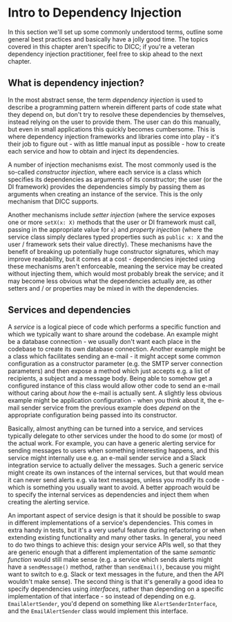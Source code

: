 # Intro to Dependency Injection

In this section we'll set up some commonly understood terms, outline some
general best practices and basically have a jolly good time. The topics
covered in this chapter aren't specific to DICC; if you're a veteran dependency
injection practitioner, feel free to skip ahead to the next chapter.


## What is dependency injection?

In the most abstract sense, the term _dependency injection_ is used to describe
a programming pattern wherein different parts of code state what they depend on,
but don't try to resolve these dependencies by themselves, instead relying on
the user to provide them. The user can do this manually, but even in small
applications this quickly becomes cumbersome. This is where dependency injection
frameworks and libraries come into play - it's their job to figure out - with as
little manual input as possible - how to create each service and how to obtain
and inject its dependencies.

A number of injection mechanisms exist. The most commonly used is the so-called
_constructor injection_, where each service is a class which specifies its
dependencies as arguments of its constructor; the user (or the DI framework)
provides the dependencies simply by passing them as arguments when creating an
instance of the service. This is the only mechanism that DICC supports.

Another mechanisms include _setter injection_ (where the service exposes one or
more `setX(x: X)` methods that the user or DI framework must call, passing in
the appropriate value for `x`) and _property injection_ (where the service class
simply declares typed properties such as `public x: X` and the user / framework
sets their value directly). These mechanisms have the benefit of breaking up
potentially huge constructor signatures, which may improve readability, but it
comes at a cost - dependencies injected using these mechanisms aren't
enforceable, meaning the service may be created without injecting them, which
would most probably break the service; and it may become less obvious what the
dependencies actually are, as other setters and / or properties may be mixed in
with the dependencies.


## Services and dependencies

A _service_ is a logical piece of code which performs a specific function and
which we typically want to share around the codebase. An example might be a
database connection - we usually don't want each place in the codebase to create
its own database connection. Another example might be a class which facilitates
sending an e-mail - it might accept some common configuration as a constructor
parameter (e.g. the SMTP server connection parameters) and then expose a method
which just accepts e.g. a list of recipients, a subject and a message body.
Being able to somehow get a configured instance of this class would allow other
code to send an e-mail without caring about _how_ the e-mail is actually sent.
A slightly less obvious example might be application configuration - when you
think about it, the e-mail sender service from the previous example does
_depend_ on the appropriate configuration being passed into its constructor.

Basically, almost anything can be turned into a service, and services typically
delegate to other services under the hood to do some (or most) of the actual
work. For example, you can have a generic alerting service for sending messages
to users when something interesting happens, and this service might internally
use e.g. an e-mail sender service and a Slack integration service to actually
deliver the messages. Such a generic service might create its own instances of
the internal services, but that would mean it can never send alerts e.g. via
text messages, unless you modify its code - which is something you usually want
to avoid. A better approach would be to specify the internal services as
dependencies and inject them when creating the alerting service.

An important aspect of service design is that it should be possible to swap in
different implementations of a service's dependencies. This comes in extra handy
in tests, but it's a very useful feature during refactoring or when extending
existing functionality and many other tasks. In general, you need to do two
things to achieve this: design your service APIs well, so that they are generic
enough that a different implementation of the same _semantic function_ would
still make sense (e.g. a service which sends alerts might have a `sendMessage()`
method, rather than `sendEmail()`, because you might want to switch to e.g.
Slack or text messages in the future, and then the API wouldn't make sense). The
second thing is that it's generally a good idea to specify dependencies using
_interfaces_, rather than depending on a specific implementation of that
interface - so instead of depending on e.g. `EmailAlertSender`, you'd depend on
something like `AlertSenderInterface`, and the `EmailAlertSender` class would
implement this interface.
